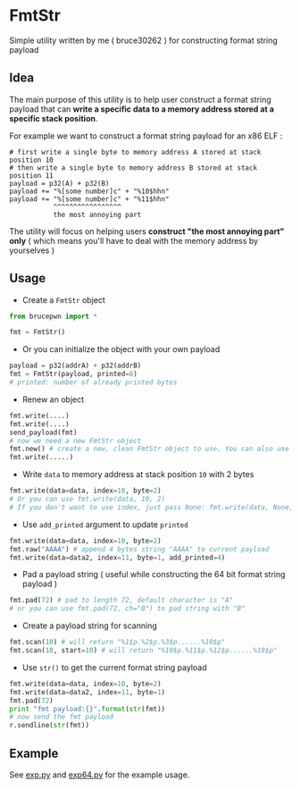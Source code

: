 FmtStr
===================
Simple utility written by me ( bruce30262 )  for constructing format string payload

Idea
-------------
The main purpose of this utility is to help user construct a format string payload that can **write a specific data to a memory address stored at a specific stack position**.

For example we want to construct a format string payload for an x86 ELF : 
```
# first write a single byte to memory address A stored at stack position 10
# then write a single byte to memory address B stored at stack position 11
payload = p32(A) + p32(B)
payload += "%[some number]c" + "%10$hhn"
payload += "%[some number]c" + "%11$hhn"
           ^^^^^^^^^^^^^^^^^
           the most annoying part
```

The utility will focus on helping users **construct "the most annoying part" only** ( which means you'll have to deal with the memory address by yourselves )


Usage
------------
* Create a `FmtStr` object
```python
from brucepwn import *

fmt = FmtStr()
```
* Or you can initialize the object with your own payload
```python
payload = p32(addrA) + p32(addrB)
fmt = FmtStr(payload, printed=8)
# printed: number of already printed bytes
```
* Renew an object
```python
fmt.write(....)
fmt.write(....)
send_payload(fmt)
# now we need a new FmtStr object
fmt.new() # create a new, clean FmtStr object to use. You can also use your own payload, like fmt.new("AAAA", printed=4)
fmt.write(.....)
```

* Write `data` to memory address at stack position `10` with 2 bytes
```python
fmt.write(data=data, index=10, byte=2)
# Or you can use fmt.write(data, 10, 2)
# If you don't want to use index, just pass None: fmt.write(data, None, 2)
``` 

* Use `add_printed` argument to update `printed`
```python
fmt.write(data=data, index=10, byte=2)
fmt.raw("AAAA") # append 4 bytes string "AAAA" to current payload
fmt.write(data=data2, index=11, byte=1, add_printed=4)
```
* Pad a payload string ( useful while constructing the 64 bit format string payload )
```python
fmt.pad(72) # pad to length 72, default character is "A"
# or you can use fmt.pad(72, ch="B") to pad string with "B"
``` 
* Create a payload string for scanning
```python
fmt.scan(10) # will return "%1$p.%2$p.%3$p......%10$p"
fmt.scan(10, start=10) # will return "%10$p.%11$p.%12$p......%19$p"
``` 
* Use `str()` to get the current format string payload
```python
fmt.write(data=data, index=10, byte=2)
fmt.write(data=data2, index=11, byte=1)
fmt.pad(72)
print "fmt payload:{}".format(str(fmt))
# now send the fmt payload
r.sendline(str(fmt))
``` 
 
Example
------------
See [exp.py](https://github.com/bruce30262/CTF/blob/master/script/brucepwn/doc/FmtStr/exp.py) and [exp64.py](https://github.com/bruce30262/CTF/blob/master/script/brucepwn/doc/FmtStr/exp64.py) for the example usage.



